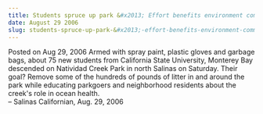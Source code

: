 ```yaml
---
title: Students spruce up park &#x2013; Effort benefits environment community
date: August 29 2006
slug: students-spruce-up-park-&#x2013;-effort-benefits-environment-community
---
```





<span class="date">Posted on Aug 29, 2006    </span>
Armed with spray paint, plastic gloves and garbage bags, about 75
new students from California State University, Monterey Bay
descended on Natividad Creek Park in north Salinas on Saturday.
Their goal? Remove some of the hundreds of pounds of litter in and
around the park while educating parkgoers and neighborhood
residents about the creek&apos;s role in ocean health.<br>
&#x2013; Salinas Californian, Aug. 29, 2006<br/></br>




